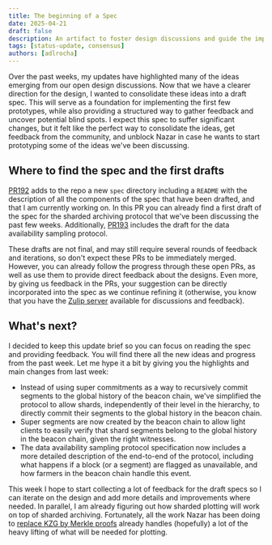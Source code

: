 ```yaml
---
title: The beginning of a Spec
date: 2025-04-21
draft: false
description: An artifact to foster design discussions and guide the implementation of prototypes.
tags: [status-update, consensus]
authors: [adlrocha]
---
```


Over the past weeks, my updates have highlighted many of the ideas emerging from our open design
discussions. Now that we have a clearer direction for the design, I wanted to consolidate these
ideas into a draft spec. This will serve as a foundation for implementing the first few prototypes,
while also providing a structured way to gather feedback and uncover potential blind spots. I expect
this spec to suffer significant changes, but it felt like the perfect way to consolidate the ideas,
get feedback from the community, and unblock Nazar in case he wants to start prototyping some of the
ideas we've been discussing.

<!--more-->

## Where to find the spec and the first drafts

[PR192](https://github.com/nazar-pc/abundance/pull/192) adds to the repo a new `spec` directory
including a `README` with the description of all the components of the spec that have been drafted,
and that I am currently working on. In this PR you can already find a first draft of the spec for
the sharded archiving protocol that we've been discussing the past few weeks. Additionally,
[PR193](https://github.com/nazar-pc/abundance/pull/193) includes the draft for the data availability
sampling protocol.

These drafts are not final, and may still require several rounds of feedback and iterations, so
don't expect these PRs to be immediately merged. However, you can already follow the progress
through these open PRs, as well as use them to provide direct feedback about the designs. Even more,
by giving us feedback in the PRs, your suggestion can be directly incorporated into the spec as we
continue refining it (otherwise, you know that you have the
[Zulip server](https://abundance.zulipchat.com/) available for discussions and feedback).

## What's next?

I decided to keep this update brief so you can focus on reading the spec and providing feedback. You
will find there all the new ideas and progress from the past week. Let me hype it a bit by giving
you the highlights and main changes from last week:

- Instead of using super commitments as a way to recursively commit segments to the global history
  of the beacon chain, we've simplified the protocol to allow shards, independently of their level
  in the hierarchy, to directly commit their segments to the global history in the beacon chain.
- Super segments are now created by the beacon chain to allow light clients to easily verify that
  shard segments belong to the global history in the beacon chain, given the right witnesses.
- The data availability sampling protocol specification now includes a more detailed description of
  the end-to-end of the protocol, including what happens if a block (or a segment) are flagged as
  unavailable, and how farmers in the beacon chain handle this event.

This week I hope to start collecting a lot of feedback for the draft specs so I can iterate on the
design and add more details and improvements where needed. In parallel, I am already figuring out
how sharded plotting will work on top of sharded archiving. Fortunately, all the work Nazar has been
doing to
[replace KZG by Merkle proofs](https://abundance.build/blog/2025-04-20-very-fast-archiving/) already
handles (hopefully) a lot of the heavy lifting of what will be needed for plotting.
